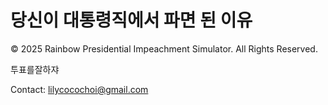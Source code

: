 # 당신이 대통령직에서 파면 된 이유




© 2025 Rainbow Presidential Impeachment Simulator. All Rights Reserved.

투표를잘하쟈

Contact: lilycocochoi@gmail.com

